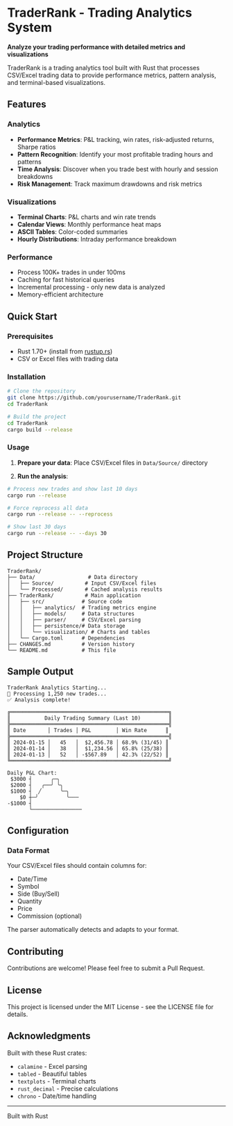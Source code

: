 # TraderRank - Trading Analytics System

**Analyze your trading performance with detailed metrics and visualizations**

TraderRank is a trading analytics tool built with Rust that processes CSV/Excel trading data to provide performance metrics, pattern analysis, and terminal-based visualizations.

## Features

### Analytics
- **Performance Metrics**: P&L tracking, win rates, risk-adjusted returns, Sharpe ratios
- **Pattern Recognition**: Identify your most profitable trading hours and patterns
- **Time Analysis**: Discover when you trade best with hourly and session breakdowns
- **Risk Management**: Track maximum drawdowns and risk metrics

### Visualizations
- **Terminal Charts**: P&L charts and win rate trends
- **Calendar Views**: Monthly performance heat maps
- **ASCII Tables**: Color-coded summaries
- **Hourly Distributions**: Intraday performance breakdown

### Performance
- Process 100K+ trades in under 100ms
- Caching for fast historical queries
- Incremental processing - only new data is analyzed
- Memory-efficient architecture

## Quick Start

### Prerequisites
- Rust 1.70+ (install from [rustup.rs](https://rustup.rs))
- CSV or Excel files with trading data

### Installation

```bash
# Clone the repository
git clone https://github.com/yourusername/TraderRank.git
cd TraderRank

# Build the project
cd TraderRank
cargo build --release
```

### Usage

1. **Prepare your data**: Place CSV/Excel files in `Data/Source/` directory

2. **Run the analysis**:
```bash
# Process new trades and show last 10 days
cargo run --release

# Force reprocess all data
cargo run --release -- --reprocess

# Show last 30 days
cargo run --release -- --days 30
```

## Project Structure

```
TraderRank/
├── Data/                 # Data directory
│   ├── Source/          # Input CSV/Excel files
│   └── Processed/       # Cached analysis results
├── TraderRank/          # Main application
│   ├── src/            # Source code
│   │   ├── analytics/  # Trading metrics engine
│   │   ├── models/     # Data structures
│   │   ├── parser/     # CSV/Excel parsing
│   │   ├── persistence/# Data storage
│   │   └── visualization/ # Charts and tables
│   └── Cargo.toml      # Dependencies
├── CHANGES.md          # Version history
└── README.md           # This file
```

## Sample Output

```
TraderRank Analytics Starting...
📂 Processing 1,250 new trades...
✅ Analysis complete!

╔═══════════════════════════════════════════════════╗
║           Daily Trading Summary (Last 10)         ║
╠═══════════════════════════════════════════════════╣
║ Date       │ Trades │ P&L        │ Win Rate      ║
╠═══════════════════════════════════════════════════╣
║ 2024-01-15 │   45   │  $2,456.78 │ 68.9% (31/45) ║
║ 2024-01-14 │   38   │  $1,234.56 │ 65.8% (25/38) ║
║ 2024-01-13 │   52   │ -$567.89   │ 42.3% (22/52) ║
╚═══════════════════════════════════════════════════╝

Daily P&L Chart:
 $3000 ┤      ╭─╮
 $2000 ┤   ╭──╯ ╰╮
 $1000 ┤  ╱      ╰─╮
    $0 ┼─╯         ╰───
-$1000 ┤
       └────────────────
```

## Configuration

### Data Format
Your CSV/Excel files should contain columns for:
- Date/Time
- Symbol
- Side (Buy/Sell)
- Quantity
- Price
- Commission (optional)

The parser automatically detects and adapts to your format.

## Contributing

Contributions are welcome! Please feel free to submit a Pull Request.

## License

This project is licensed under the MIT License - see the LICENSE file for details.

## Acknowledgments

Built with these Rust crates:
- `calamine` - Excel parsing
- `tabled` - Beautiful tables
- `textplots` - Terminal charts
- `rust_decimal` - Precise calculations
- `chrono` - Date/time handling

---

Built with Rust